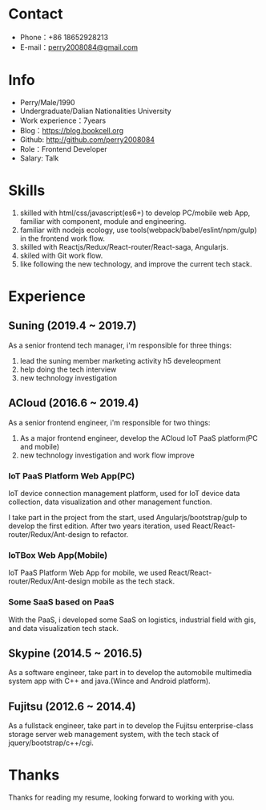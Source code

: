 
# Contact

- Phone：+86 18652928213
- E-mail：perry2008084@gmail.com

# Info

 - Perry/Male/1990
 - Undergraduate/Dalian Nationalities University
 - Work experience：7years
 - Blog：https://blog.bookcell.org
 - Github: http://github.com/perry2008084
 - Role：Frontend Developer
 - Salary: Talk

# Skills

1. skilled with html/css/javascript(es6+) to develop PC/mobile web App, familiar with component, module and engineering.
2. familiar with nodejs ecology, use tools(webpack/babel/eslint/npm/gulp) in the frontend work flow.
3. skilled with Reactjs/Redux/React-router/React-saga, Angularjs.
4. skiled with Git work flow.
5. like following the new technology, and improve the current tech stack.

# Experience

## Suning (2019.4 ~ 2019.7)

As a senior frontend tech manager, i'm responsible for three things:

1. lead the suning member marketing activity h5 develeopment
2. help doing the tech interview
3. new technology investigation

## ACloud (2016.6 ~ 2019.4)

As a senior frontend engineer, i'm responsible for two things:

1. As a major frontend engineer, develop the ACloud IoT PaaS platform(PC and mobile)
2. new technology investigation and work flow improve

### IoT PaaS Platform Web App(PC)

IoT device connection management platform, used for IoT device data collection, data visualization and other management function.

I take part in the project from the start, used Angularjs/bootstrap/gulp to develop the first edition. After two years iteration, used React/React-router/Redux/Ant-design to refactor.

### IoTBox Web App(Mobile)

IoT PaaS Platform Web App for mobile, we used React/React-router/Redux/Ant-design mobile as the tech stack.

### Some SaaS based on PaaS

With the PaaS, i developed some SaaS on logistics, industrial field with gis, and data visualization tech stack.

## Skypine (2014.5 ~ 2016.5)

As a software engineer, take part in to develop the automobile multimedia system app with C++ and java.(Wince and Android platform).

## Fujitsu (2012.6 ~ 2014.4)

As a fullstack engineer, take part in to develop the Fujitsu enterprise-class storage server web management system, with the tech stack of jquery/bootstrap/c++/cgi.

# Thanks
Thanks for reading my resume, looking forward to working with you.
